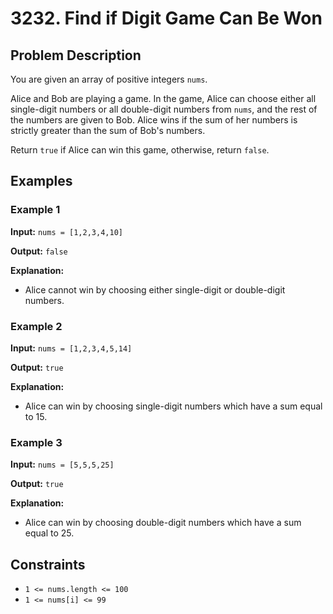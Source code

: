 # 3232. Find if Digit Game Can Be Won

## Problem Description

You are given an array of positive integers `nums`.

Alice and Bob are playing a game. In the game, Alice can choose either all single-digit numbers or all double-digit numbers from `nums`, and the rest of the numbers are given to Bob. Alice wins if the sum of her numbers is strictly greater than the sum of Bob's numbers.

Return `true` if Alice can win this game, otherwise, return `false`.

## Examples

### Example 1

**Input:** `nums = [1,2,3,4,10]`

**Output:** `false`

**Explanation:**

- Alice cannot win by choosing either single-digit or double-digit numbers.

### Example 2

**Input:** `nums = [1,2,3,4,5,14]`

**Output:** `true`

**Explanation:**

- Alice can win by choosing single-digit numbers which have a sum equal to 15.

### Example 3

**Input:** `nums = [5,5,5,25]`

**Output:** `true`

**Explanation:**

- Alice can win by choosing double-digit numbers which have a sum equal to 25.

## Constraints

- `1 <= nums.length <= 100`
- `1 <= nums[i] <= 99`
